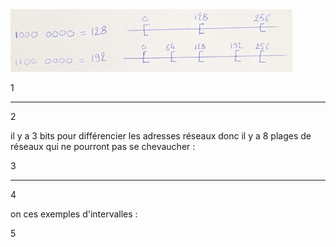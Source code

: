 

<img src="img/1.jpg" height="100px" />



1

--- 

2

il y a 3 bits pour différencier les adresses réseaux donc il y a 8 plages de réseaux qui ne pourront pas se chevaucher :

3

---  

4


on ces exemples d'intervalles :

5
